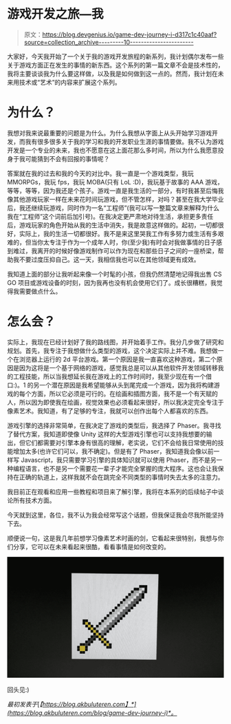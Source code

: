 # 游戏开发之旅—我

> 原文：<https://blog.devgenius.io/game-dev-journey-i-d317c1c40aaf?source=collection_archive---------10----------------------->

大家好，今天我开始了一个关于我的游戏开发旅程的新系列，我计划偶尔发布一些关于游戏方面正在发生的事情的新东西。这个系列的第一篇文章不会是技术性的，我将主要谈谈我为什么要这样做，以及我是如何做到这一点的。然而，我计划在未来用技术或“艺术”的内容来扩展这个系列。

# 为什么？

我想对我来说最重要的问题是为什么。为什么我想从字面上从头开始学习游戏开发，而我有很多很多关于我的学习和我的开发职业生涯的事情要做。我不认为游戏开发是一个专业的未来，我也不愿意在这上面花那么多时间，所以为什么我愿意投身于我可能猜到不会有回报的事情呢？

答案就在我的过去和我的今天的对比中。我一直是一个游戏类型，我玩 MMORPGs，我玩 fps，我玩 MOBA(只有 LoL :D)，我玩基于故事的 AAA 游戏，等等，等等，因为我还是个孩子。游戏一直是我生活的一部分，有时我甚至后悔我像其他游戏玩家一样在未来花时间玩游戏，但不管怎样，对吗？甚至在我大学毕业后，我还继续玩游戏，同时作为一名“工程师”(我可以写一整篇文章来解释为什么我在“工程师”这个词前后加引号)。在我决定更严肃地对待生活，承担更多责任后，游戏玩家的角色开始从我的生活中消失，我是故意这样做的。起初，一切都很好，实际上，我的生活一切都很好。我不是来这里哭我工作有多努力或生活有多艰难的，但当你太专注于作为一个成年人时，你(至少我)有时会对我做事情的日子感到难过，我离开的时候好像游戏制作可以作为现在和那些日子之间的一座桥梁，帮助我不要过度压抑自己。这一天，我相信我也可以在其他领域更有成效。

我知道上面的部分让我听起来像一个时髦的小孩，但我仍然清楚地记得我出售 CS GO 项目或游戏设备的时刻，因为我再也没有机会使用它们了。成长很糟糕，我觉得我需要做点什么。

# 怎么会？

实际上，我现在已经计划好了我的路线图，并开始着手工作。我分几步做了研究和规划。首先，我专注于我想做什么类型的游戏，这个决定实际上并不难。我想做一个在浏览器上运行的 2d 平台游戏。第一个原因是我一直喜欢这种游戏，第二个原因是因为这将是一个基于网络的游戏，感觉我总是可以从其他软件开发领域转移我的工程技能，所以当我想延长我在游戏上的工作时间时，我至少现在有一个借口:)。1 的另一个潜在原因是我希望能够从头到尾完成一个游戏，因为我将构建游戏的每个方面，所以它必须是可行的。在绘画和插图方面，我不是一个有天赋的人，所以因为即使我在绘画，视觉效果也必须看起来很好，所以我决定完全专注于像素艺术。我知道，有了足够的专注，我就可以创作出每个人都喜欢的东西。

游戏引擎的选择非常简单，在我决定了游戏的类型后，我选择了 Phaser。我寻找了替代方案，我知道即使像 Unity 这样的大型游戏引擎也可以支持我想要的输出，但它们都需要对引擎本身有很高的理解，老实说，它们不会给我日常使用的技能增加太多(也许它们可以，我不确定)。但是有了 Phaser，我知道我会像以前一样写 Javascript，我只需要学习引擎的具体知识就可以使用 Phaser，而不是另一种编程语言，也不是另一个需要花一辈子才能完全掌握的庞大程序。这也会让我保持在正确的轨道上，这样我就不会在跳完全不同类型的事情时失去太多的注意力。

我目前正在观看和应用一些教程和项目来了解引擎，我将在本系列的后续帖子中谈论所有技术方面。

今天就到这里，各位，我不认为我会经常写这个话题，但我保证我会尽我所能坚持下去。

顺便说一句，这是我几年前想学习像素艺术时画的剑，它看起来很特别，我想与你们分享，它可以在未来看起来很酷，看看事情是如何改变的。

![](img/8f18d70a0d11a72478931af60ec0fe2f.png)

回头见:)

*最初发表于*[*【https://blog.akbuluteren.com】*](https://blog.akbuluteren.com/blog/game-dev-journey-i)*。*
